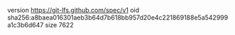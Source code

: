 version https://git-lfs.github.com/spec/v1
oid sha256:a8baea016301aeb3b64d7b618bb957d20e4c221869188e5a542999a1c3b6d647
size 7622
